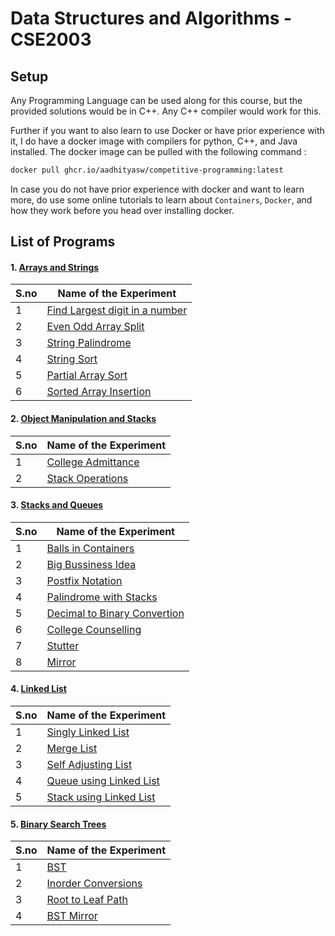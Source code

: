 # Data Structures and Algorithms - CSE2003


## Setup

Any Programming Language can be used along for this course, but the provided solutions would be in C++.
Any C++ compiler would work for this. 

Further if you want to also learn to use Docker or have prior experience with it, I do have a docker image with compilers for python, C++, and Java installed. The docker image can be pulled with the following command :
```bash
docker pull ghcr.io/aadhityasw/competitive-programming:latest
```
In case you do not have prior experience with docker and want to learn more, do use some online tutorials to learn about `Containers`, `Docker`, and how they work before you head over installing docker.



## List of Programs

#### 1. [Arrays and Strings](./Arrays_and_Strings_Lab_1)

| S.no | Name of the Experiment |
| ---- | --------------------- |
| 1 | [Find Largest digit in a number](./Arrays_and_Strings_Lab_1/largest_digit.c) |
| 2 | [Even Odd Array Split](./Arrays_and_Strings_Lab_1/array_split.c) |
| 3 | [String Palindrome](./Arrays_and_Strings_Lab_1/string_palindrome.cpp) |
| 4 | [String Sort](./Arrays_and_Strings_Lab_1/string_sort.cpp) |
| 5 | [Partial Array Sort](./Arrays_and_Strings_Lab_1/partial_array_sort.cpp) |
| 6 | [Sorted Array Insertion](./Arrays_and_Strings_Lab_1/sorted_array_insertion.cpp) |


#### 2. [Object Manipulation and Stacks](./Objects_and_Stacks_Lab_2)

| S.no | Name of the Experiment |
| ---- | --------------------- |
| 1 | [College Admittance](./Objects_and_Stacks_Lab_2/college_admission.cpp) |
| 2 | [Stack Operations](./Objects_and_Stacks_Lab_2/stack_operations.cpp) |


#### 3. [Stacks and Queues](./Stacks_and_Queues_Lab_3)

| S.no | Name of the Experiment |
| ---- | --------------------- |
| 1 | [Balls in Containers](./Stacks_and_Queues_Lab_3/container_balls.cpp) |
| 2 | [Big Bussiness Idea](./Stacks_and_Queues_Lab_3/bussiness_idea.cpp) |
| 3 | [Postfix Notation](./Stacks_and_Queues_Lab_3/postfix_notation.cpp) |
| 4 | [Palindrome with Stacks](./Stacks_and_Queues_Lab_3/stack_palindrome.cpp) |
| 5 | [Decimal to Binary Convertion](./Stacks_and_Queues_Lab_3/decimal_to_binary.cpp) |
| 6 | [College Counselling](./Stacks_and_Queues_Lab_3/college_counselling.cpp) |
| 7 | [Stutter](./Stacks_and_Queues_Lab_3/stutter.cpp) |
| 8 | [Mirror](./Stacks_and_Queues_Lab_3/mirror.cpp) |


#### 4. [Linked List](./Linked_List_Lab_4)

| S.no | Name of the Experiment |
| ---- | --------------------- |
| 1 | [Singly Linked List](./Linked_List_Lab_4/linked_list.cpp) |
| 2 | [Merge List](./Linked_List_Lab_4/merge_list.cpp) |
| 3 | [Self Adjusting List](./Linked_List_Lab_4/self_adjusting_list.cpp) |
| 4 | [Queue using Linked List](./Linked_List_Lab_4/queue.cpp) |
| 5 | [Stack using Linked List](./Linked_List_Lab_4/stack.cpp) |


#### 5. [Binary Search Trees](./Binary_Search_Trees_Lab_5)

| S.no | Name of the Experiment |
| ---- | --------------------- |
| 1 | [BST](./Binary_Search_Trees_Lab_5/bst.cpp) |
| 2 | [Inorder Conversions](./Binary_Search_Trees_Lab_5/inorder_conversion.cpp) |
| 3 | [Root to Leaf Path](./Binary_Search_Trees_Lab_5/root_to_leaf_path.cpp) |
| 4 | [BST Mirror](./Binary_Search_Trees_Lab_5/bst_mirror.cpp) |

